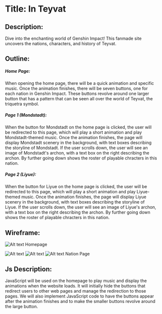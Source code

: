 # Title: In Teyvat

## Description:

Dive into the enchanting world of Genshin Impact! This fanmade site uncovers the nations, characters, and history of Teyvat. 

## Outline:

##### Home Page:

When opening the home page, there will be a quick animation and specific music. Once the animation finishes, there will be seven buttons, one for each nation in Genshin Impact. These buttons revolve around one larger button that has a pattern that can be seen all over the world of Teyvat, the triquetra symbol.

##### Page 1 (Mondstadt):

When the button for Mondstadt on the home page is clicked, the user will be redirected to this page, which will play a short animation and play Mondstadt-themed music. Once the animation finishes, the page will display Mondstadt scenery in the background, with text boxes describing the storyline of Mondstadt. If the user scrolls down, the user will see an image of Mondstadt's archon, with a text box on the right describing the archon. By further going down shows the roster of playable chracters in this nation.

##### Page 2 (Liyue):

When the button for Liyue on the home page is clicked, the user will be redirected to this page, which will play a short animation and play Liyue-themed music. Once the animation finishes, the page will display Liyue scenery in the background, with text boxes describing the storyline of Liyue. If the user scrolls down, the user will see an image of Liyue's archon, with a text box on the right describing the archon. By further going down shows the roster of playable chracters in this nation.

## Wireframe:

![Alt text](https://cdn.glitch.global/d2a0865f-fdcf-4240-99d7-ffaf101d988a/1.png?v=1731836244946)
Homepage

![Alt text](https://cdn.glitch.global/d2a0865f-fdcf-4240-99d7-ffaf101d988a/2.png?v=1731836257150)
![Alt text](https://cdn.glitch.global/d2a0865f-fdcf-4240-99d7-ffaf101d988a/3.png?v=1731836259802)
![Alt text](https://cdn.glitch.global/d2a0865f-fdcf-4240-99d7-ffaf101d988a/4.png?v=1731836266253)
Nation Page

## Js Description:

JavaScript will be used on the homepage to play music and display the animations when the website loads. It will initially hide the buttons that redirect users to other web pages and manage the redirection to those pages. We will also implement JavaScript code to have the buttons appear after the animation finishes and to make the smaller buttons revolve around the large button.
